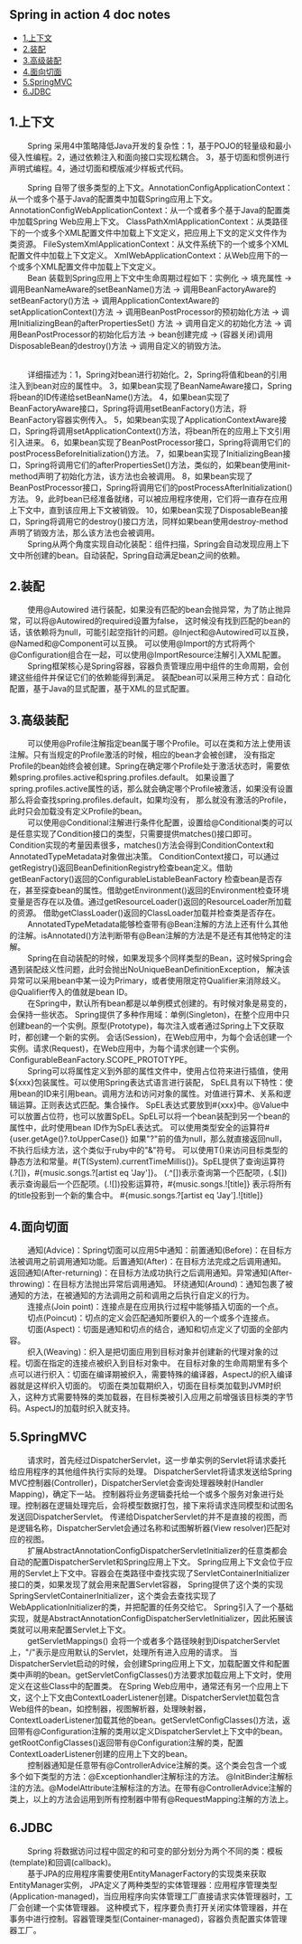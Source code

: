 ## Spring in action 4 doc notes
* [1.上下文](#1)
* [2.装配](#2)
* [3.高级装配](#3)
* [4.面向切面](#4)
* [5.SpringMVC](#5)
* [6.JDBC](#6)

<h2 id="1">1.上下文</h2>
&emsp;&emsp; Spring 采用4中策略降低Java开发的复杂性：1，基于POJO的轻量级和最小侵入性编程。2，通过依赖注入和面向接口实现松耦合。
3，基于切面和惯例进行声明式编程。4，通过切面和模版减少样板式代码。

&emsp;&emsp; Spring 自带了很多类型的上下文。AnnotationConfigApplicationContext：从一个或多个基于Java的配置类中加载Spring应用上下文。
AnnotationConfigWebApplicationContext：从一个或者多个基于Java的配置类中加载Spring Web应用上下文。
ClassPathXmlApplicationContext：从类路径下的一个或多个XML配置文件中加载上下文定义，把应用上下文的定义文件作为类资源。
FileSystemXmlApplicationContext：从文件系统下的一个或多个XML配置文件中加载上下文定义。
XmlWebApplicationContext：从Web应用下的一个或多个XML配置文件中加载上下文定义。
<br>
&emsp;&emsp; Bean 装载到Spring应用上下文中生命周期过程如下：实例化 -> 填充属性 -> 调用BeanNameAware的setBeanName()方法 
-> 调用BeanFactoryAware的setBeanFactory()方法 ->  调用ApplicationContextAware的setApplicationContext()方法
-> 调用BeanPostProcessor的预初始化方法 -> 调用InitializingBean的afterPropertiesSet() 方法 -> 调用自定义的初始化方法
-> 调用BeanPostProcessor的初始化后方法 -> bean创建完成 -> (容器关闭)调用DisposableBean的destroy()方法 -> 调用自定义的销毁方法。

<br>
&emsp;&emsp; 详细描述为：1，Spring对bean进行初始化。2，Spring将值和bean的引用注入到bean对应的属性中。
3，如果bean实现了BeanNameAware接口，Spring将bean的ID传递给setBeanName()方法。
4，如果bean实现了BeanFactoryAware接口，Spring将调用setBeanFactory()方法，将BeanFactory容器实例传入。
5，如果bean实现了ApplicationContextAware接口，Spring将调用setApplicationContext()方法，将bean所在的应用上下文引用引入进来。
6，如果bean实现了BeanPostProcessor接口，Spring将调用它们的postProcessBeforeInitialization()方法。
7，如果bean实现了InitializingBean接口，Spring将调用它们的afterPropertiesSet()方法，类似的，如果bean使用init-method声明了初始化方法，该方法也会被调用。
8，如果bean实现了BeanPostProcessor接口，Spring将调用它们的postProcessAfterInitialization()方法。
9，此时bean已经准备就绪，可以被应用程序使用，它们将一直存在应用上下文中，直到该应用上下文被销毁。
10，如果bean实现了DisposableBean接口，Spring将调用它的destroy()接口方法，同样如果bean使用destroy-method声明了销毁方法，那么该方法也会被调用。

<br>
&emsp;&emsp; Spring从两个角度实现自动化装配：组件扫描，Spring会自动发现应用上下文中所创建的bean。自动装配，Spring自动满足bean之间的依赖。

<h2 id="2">2.装配</h2>
&emsp;&emsp; 使用@Autowired 进行装配，如果没有匹配的bean会抛异常，为了防止抛异常，可以将@Autowired的required设置为false，
这时候没有找到匹配的bean的话，该依赖将为null，可能引起空指针的问题。@Inject和@Autowired可以互换，@Named和@Component可以互换。
可以使用@Import的方式将两个@Configuration组合在一起，可以使用@ImportResource注解引入XML配置。

<br>
&emsp;&emsp; Spring框架核心是Spring容器，容器负责管理应用中组件的生命周期，会创建这些组件并保证它们的依赖能得到满足。
装配bean可以采用三种方式：自动化配置，基于Java的显式配置，基于XML的显式配置。

<h2 id="3">3.高级装配</h2>
&emsp;&emsp; 可以使用@Profile注解指定bean属于哪个Profile。可以在类和方法上使用该注解。只有当规定的Profile激活的时候，相应的bean才会被创建，
没有指定Profile的bean始终会被创建。Spring在确定哪个Profile处于激活状态时，需要依赖spring.profiles.active和spring.profiles.default。
如果设置了spring.profiles.active属性的话，那么就会确定哪个Profile被激活，如果没有设置那么将会查找spring.profiles.default，如果均没有，
那么就没有激活的Profile，此时只会加载没有定义Profile的bean。

<br>
&emsp;&emsp; 可以使用@Conditional注解进行条件化配置，设置给@Conditional类的可以是任意实现了Condition接口的类型，只需要提供matches()接口即可。
Condition实现的考量因素很多，matches()方法会得到ConditionContext和AnnotatedTypeMetadata对象做出决策。
ConditionContext接口，可以通过getRegistry()返回BeanDefinitionRegistry检查bean定义。借助getBeanFactory()返回的ConfigurableListableBeanFactory
检查bean是否存在，甚至探查bean的属性。借助getEnvironment()返回的Environment检查环境变量是否存在以及值。通过getResourceLoader()返回的ResourceLoader所加载的资源。
借助getClassLoader()返回的ClassLoader加载并检查类是否存在。

<br>
&emsp;&emsp; AnnotatedTypeMetadata能够检查带有@Bean注解的方法上还有什么其他的注解。isAnnotated()方法判断带有@Bean注解的方法是不是还有其他特定的注解。

<br>
&emsp;&emsp; Spring在自动装配的时候，如果发现多个同样类型的Bean，这时候Spring会遇到装配歧义性问题，此时会抛出NoUniqueBeanDefinitionException，
解决该异常可以采用bean中某一设为Primary，或者使用限定符Qualifier来消除歧义。@Qualifier传入的值就是bean ID。

<br>
&emsp;&emsp; 在Spring中，默认所有bean都是以单例模式创建的。有时候对象是易变的，会保持一些状态。
Spring提供了多种作用域：单例(Singleton)，在整个应用中只创建bean的一个实例。原型(Prototype)，每次注入或者通过Spring上下文获取时，都创建一个新的实例。
会话(Session)，在Web应用中，为每个会话创建一个实例。请求(Request)，在Web应用中，为每个请求创建一个实例。ConfigurableBeanFactory.SCOPE_PROTOTYPE。

<br>
&emsp;&emsp; Spring可以将属性定义到外部的属性文件中，使用占位符来进行插值，使用${xxx}包装属性。可以使用Spring表达式语言进行装配，
SpEL具有以下特性：使用bean的ID来引用bean。调用方法和访问对象的属性。对值进行算术、关系和逻辑运算。正则表达式匹配。集合操作。
SpEL表达式要放到#{xxx}中。@Value中可以放置占位符，也可以放置SpEL。SpEL可以将一个bean装配到另一个bean的属性中，此时使用bean ID作为SpEL表达式。
可以使用类型安全的运算符#{user.getAge()?.toUpperCase()} 如果"?"前的值为null，那么就直接返回null，不执行后续方法，这个类似于ruby中的"&"符号。
可以使用T()来访问目标类型的静态方法和常量。#{T(System).currentTimeMillis()}。SpEL提供了查询运算符(.?[])，#{music.songs.?[artist eq 'Jay']}。
(.^[])表示查询第一个匹配项，(.$[])表示查询最后一个匹配项。(.![])投影运算符，#{music.songs.![title]} 表示将所有的title投影到一个新的集合中。
#{music.songs.?[artist eq 'Jay'].![title]}

<h2 id="4">4.面向切面</h2>
&emsp;&emsp; 通知(Advice)：Spring切面可以应用5中通知：前置通知(Before)：在目标方法被调用之前调用通知功能。后置通知(After)：在目标方法完成之后调用通知。
返回通知(After-returning)：在目标方法成功执行之后调用通知。异常通知(After-throwing)：在目标方法抛出异常后调用通知。
环绕通知(Around)：通知包裹了被通知的方法，在被通知的方法调用之前和调用之后执行自定义的行为。

<br>
&emsp;&emsp; 连接点(Join point)：连接点是在应用执行过程中能够插入切面的一个点。

<br>
&emsp;&emsp; 切点(Poincut)：切点的定义会匹配通知所要织入的一个或多个连接点。

<br>
&emsp;&emsp; 切面(Aspect)：切面是通知和切点的结合，通知和切点定义了切面的全部内容。

<br>
&emsp;&emsp; 织入(Weaving)：织入是把切面应用到目标对象并创建新的代理对象的过程。切面在指定的连接点被织入到目标对象中。
在目标对象的生命周期里有多个点可以进行织入：切面在编译期被织入，需要特殊的编译器，AspectJ的织入编译器就是这样织入切面的。
切面在类加载期织入，切面在目标类加载到JVM时织入，这种方式需要特殊的类加载器，在目标类被引入应用之前增强该目标类的字节码。AspectJ的加载时织入就支持。

<h2 id="5">5.SpringMVC</h2>
&emsp;&emsp; 请求时，首先经过DispatcherServlet，这一步单实例的Servlet将请求委托给应用程序的其他组件执行实际的处理。
DispatcherServlet将请求发送给Spring MVC控制器(Controller)，DispatcherServlet会查询处理器映射(Handler Mapping)，确定下一站。
控制器将业务逻辑委托给一个或多个服务对象进行处理。控制器在逻辑处理完后，会将模型数据打包，接下来将请求连同模型和试图名发送回DispatcherServlet。
传递给DispatcherServlet的并不是直接的视图，而是逻辑名称，DispatcherServlet会通过名称和试图解析器(View resolver)匹配对应的视图。

<br>
&emsp;&emsp; 扩展AbstractAnnotationConfigDispatcherServletInitializer的任意类都会自动的配置DispatcherServlet和Spring应用上下文。
Spring应用上下文会位于应用的Servlet上下文中。容器会在类路径中查找实现了ServletContainerInitializer接口的类，如果发现了就会用来配置Servlet容器，
Spring提供了这个类的实现SpringServletContainerInitializer，这个类会去查找实现了WebApplicationInitializer的类，并把配置的任务交给它。
Spring引入了一个基础实现，就是AbstractAnnotationConfigDispatcherServletInitializer，因此拓展该类就可以用来配置Servlet上下文。

<br>
&emsp;&emsp; getServletMappings() 会将一个或者多个路径映射到DispatcherServlet上，"/"表示是应用默认的Servlet，处理所有进入应用的请求。
当DispatcherServlet启动的时候，会创建Spring应用上下文，加载配置文件和配置类中声明的bean。getServletConfigClasses()方法要求加载应用上下文时，使用定义在这些Class中的配置类。
在Spring Web应用中，通常还有另一个应用上下文，这个上下文由ContextLoaderListener创建。DispatcherServlet加载包含Web组件的bean，如控制器，视图解析器，处理映射器，
ContextLoaderListener加载其他的bean。getServletConfigClasses()方法，返回带有@Configuration注解的类用以定义DispatcherServlet上下文中的bean。
getRootConfigClasses()返回带有@Configuration注解的类，配置ContextLoaderListener创建的应用上下文的bean。

<br>
&emsp;&emsp; 控制器通知是任意带有@ControllerAdvice注解的类。这个类会包含一个或多个如下类型的方法：@Exceptionhandler注解标注的方法。
@InitBinder注解标注的方法。@ModelAttribute注解标注的方法。在带有@ControllerAdvice注解的类上，以上的方法会运用到所有控制器中带有@RequestMapping注解的方法上。


<h2 id="6">6.JDBC</h2>
&emsp;&emsp; Spring 将数据访问过程中固定的和可变的部分划分为两个不同的类：模板(template)和回调(callback)。

<br>
&emsp;&emsp; 基于JPA的应用程序需要使用EntityManagerFactory的实现类来获取EntityManager实例，
JPA定义了两种类型的实体管理器：应用程序管理类型(Application-managed)，当应用程序向实体管理工厂直接请求实体管理器时，工厂会创建一个实体管理器。
这种模式下，程序要负责打开关闭实体管理器，并在事务中进行控制。容器管理类型(Container-managed)，容器负责配置实体管理器工厂。